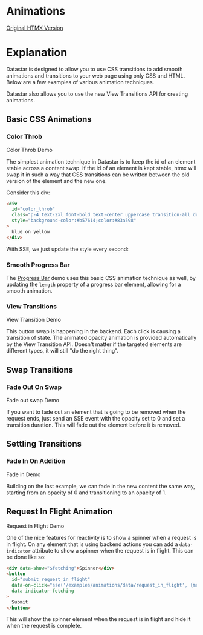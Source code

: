 # Animations

[Original HTMX Version](https://htmx.org/examples/animations/)

# Explanation

Datastar is designed to allow you to use CSS transitions to add smooth animations and transitions to your web page using only CSS and HTML. Below are a few examples of various animation techniques.

Datastar also allows you to use the new View Transitions API for creating animations.

<div id="animations" data-on-load="sse('/examples/animations/data')"></div>

## Basic CSS Animations

### Color Throb

<div>
<div id="color_throb">Color Throb Demo</div>
</div>

The simplest animation technique in Datastar is to keep the id of an element stable across a content swap. If the id of an element is kept stable, htmx will swap it in such a way that CSS transitions can be written between the old version of the element and the new one.

Consider this div:

```html
<div
  id="color_throb"
  class="p-4 text-2xl font-bold text-center uppercase transition-all duration-1000 rounded-box"
  style="background-color:#b57614;color:#83a598"
>
  blue on yellow
</div>
```

With SSE, we just update the style every second:

### Smooth Progress Bar

The [Progress Bar](/examples/progress_bar) demo uses this basic CSS animation technique as well, by updating the `length` property of a progress bar element, allowing for a smooth animation.

### View Transitions

<div id="view_transition">View Transition Demo</div>

This button swap is happening in the backend.  Each click is causing a transition of state.  The animated opacity animation is provided automatically by the View Transition API.  Doesn't matter if the targeted elements are different types, it will still "do the right thing".

## Swap Transitions

### Fade Out On Swap

<div id="fade_out_swap">Fade out swap Demo</div>

If you want to fade out an element that is going to be removed when the request ends, just send an SSE event with the opacity set to 0 and set a transition duration. This will fade out the element before it is removed.

## Settling Transitions

### Fade In On Addition

<div id="fade_me_in">Fade in Demo</div>

Building on the last example, we can fade in the new content the same way, starting from an opacity of 0 and transitioning to an opacity of 1.

## Request In Flight Animation

<div id="request_in_flight">Request in Flight Demo</div>

One of the nice features for reactivity is to show a spinner when a request is in flight. On any element that is using backend actions you can add a `data-indicator` attribute to show a spinner when the request is in flight. This can be done like so:

```html
<div data-show="$fetching">Spinner</div>
<button
  id="submit_request_in_flight"
  data-on-click="sse('/examples/animations/data/request_in_flight', {method:'post'})"
  data-indicator-fetching
>
  Submit
</button>
```

This will show the spinner element when the request is in flight and hide it when the request is complete.
